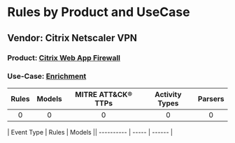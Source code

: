 Rules by Product and UseCase
============================
Vendor: Citrix Netscaler VPN
----------------------------
### Product: [Citrix Web App Firewall](../ds_citrix_netscaler_vpn_citrix_web_app_firewall.md)
### Use-Case: [Enrichment](../../../../UseCases/uc_enrichment.md)

| Rules | Models | MITRE ATT&CK® TTPs | Activity Types | Parsers |
|:-----:|:------:|:------------------:|:--------------:|:-------:|
|   0   |   0    |         0          |       0        |    0    |

| Event Type | Rules | Models || ---------- | ----- | ------ |

